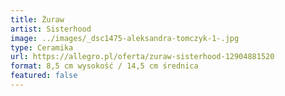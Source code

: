 ```yaml
---
title: Żuraw
artist: Sisterhood
image: ../images/_dsc1475-aleksandra-tomczyk-1-.jpg
type: Ceramika
url: https://allegro.pl/oferta/zuraw-sisterhood-12904881520
format: 8,5 cm wysokość / 14,5 cm średnica
featured: false
---
```

